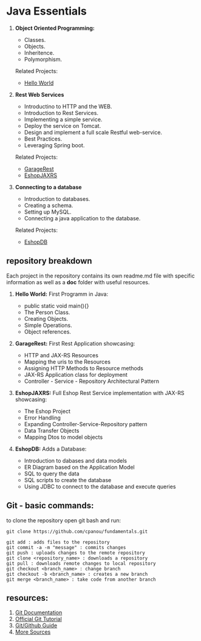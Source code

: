 # Java Essentials

   1. **Object Oriented Programming:**
       - Classes.
       - Objects.
       - Inheritence.
       - Polymorphism.
    
       Related Projects:
       - [Hello World](https://github.com/cpanou/fundamentals/tree/master/Hello%20World)
       
    
   2. **Rest Web Services**
       - Introductino to HTTP and the WEB.
       - Introduction to Rest Services.
       - Implementing a simple service.
       - Deploy the service on Tomcat.
       - Design and implement a full scale Restful web-service.
       - Best Practices.
       - Leveraging Spring boot.

       Related Projects:
       - [GarageRest](https://github.com/cpanou/fundamentals/tree/master/GarageRest)
       - [EshopJAXRS](https://github.com/cpanou/fundamentals/tree/master/EshopJAXRS)

   
   3. **Connecting to a database**
       - Introduction to databases.
       - Creating a schema.
       - Setting up MySQL.
       - Connecting a java application to the database.

       Related Projects:
       - [EshopDB](https://github.com/cpanou/fundamentals/tree/master/EshopDB)

## repository breakdown

Each project in the repository contains its own readme.md file with specific information as well as a **doc** folder with useful resources.
   
   1. **Hello World:**
       First Programm in Java:
       - public static void main(){}
       - The Person Class.
       - Creating Objects.
       - Simple Operations.
       - Object references.

   2. **GarageRest:**
       First Rest Application showcasing:
       - HTTP and JAX-RS Resources
       - Mapping the uris to the Resources
       - Assigning HTTP Methods to Resource methods
       - JAX-RS Application class for deployment
       - Controller - Service - Repository Architectural Pattern
        

   3. **EshopJAXRS:**
       Full Eshop Rest Service implementation with JAX-RS showcasing:
       - The Eshop Project
       - Error Handling
       - Expanding Controller-Service-Repository pattern
       - Data Transfer Objects
       - Mapping Dtos to model objects
        

   4. **EshopDB:**
       Adds a Database:
       - Introduction to dabases and data models
       - ER Diagram based on the Application Model
       - SQL to query the data
       - SQL scripts to create the database
       - Using JDBC to connect to the database and execute queries


    
## Git - basic commands:
    
to clone the repository open git bash and run:
```
git clone https://github.com/cpanou/fundamentals.git
```
    git add : adds files to the repository
    git commit -a -m "message" : commits changes
    git push : uploads changes to the remote repository
    git clone <repository_name> : downloads a repository
    git pull : downloads remote changes to local repository
    git checkout <branch_name> : change branch
    git checkout -b <branch_name> : creates a new branch
    git merge <branch_name> : take code from another branch
    
## resources: 

   1. [Git Documentation](https://git-scm.com/doc)
   2. [Official Git Tutorial](https://git-scm.com/docs/gittutorial)
   3. [Git/Github Guide](https://product.hubspot.com/blog/git-and-github-tutorial-for-beginners)
   4. [More Sources](https://try.github.io/)


